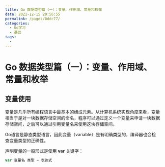 ```yaml
---
title: Go 数据类型篇（一）：变量、作用域、常量和枚举
date: 2021-12-15 20:56:55
permalink: /pages/0ddc77/
categories:
  - Go学习
  - 基础
tags:
  - 
---
```

# Go 数据类型篇（一）：变量、作用域、常量和枚举

##  变量使用

变量是几乎所有编程语言中最基本的组成元素。从计算机系统实现角度来看，变量相当于是对一块数据存储空间的命名，程序可以通过定义一个变量来申请一块数据存储空间，之后可以通过引用变量名来使用这块存储空间。

Go语言是静态类型语言，因此变量（variable）是有明确类型的，编译器也会检查变量类型的正确性。

声明变量的一般形式是使用 **var** 关键字：

```go
var 变量名 类型 = 表达式
```

